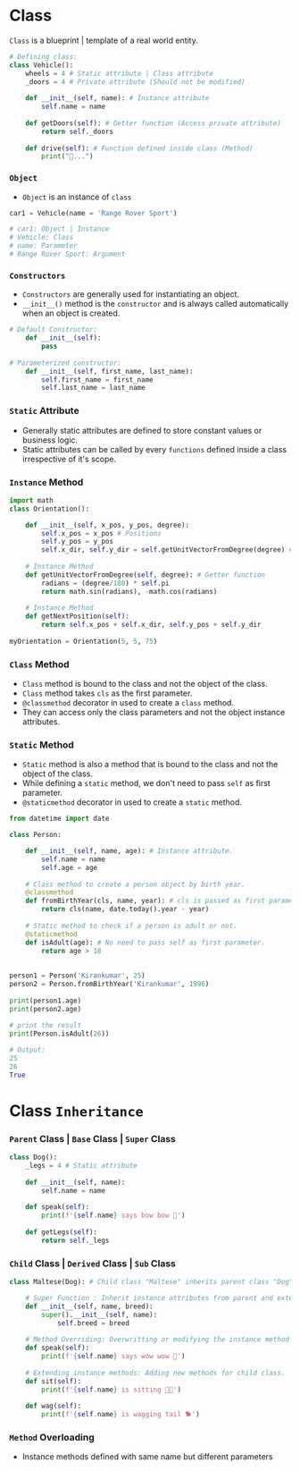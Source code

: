 # Class

`Class` is a blueprint | template of a real world entity.

```python
# Defining class:
class Vehicle(): 
    wheels = 4 # Static attribute | Class attribute
    _doors = 4 # Private attribute (Should not be modified)
    
    def __init__(self, name): # Instance attribute
        self.name = name
        
    def getDoors(self): # Getter function (Access private attribute)
        return self._doors          
        
    def drive(self): # Function defined inside class (Method)
        print("🚗...")
```

### `Object`

- `Object` is an instance of `class`

```python
car1 = Vehicle(name = 'Range Rover Sport')

# car1: Object | Instance
# Vehicle: Class
# name: Parameter
# Range Rover Sport: Argument
```

### `Constructors`

- `Constructors` are generally used for instantiating an object.
- `__init__()` method is the `constructor` and is always called automatically when an object is created.

```python
# Default Constructor:
    def __init__(self):
        pass
    
# Parameterized constructor:
    def __init__(self, first_name, last_name):
        self.first_name = first_name
        self.last_name = last_name
```

### `Static` Attribute
- Generally static attributes are defined to store constant values or business logic.
- Static attributes can be called by every `functions` defined inside a class irrespective of it's scope.

### `Instance` Method 

```python
import math
class Orientation():

    def __init__(self, x_pos, y_pos, degree):
        self.x_pos = x_pos # Positions
        self.y_pos = y_pos
        self.x_dir, self.y_dir = self.getUnitVectorFromDegree(degree) # Direction vectors
        
    # Instance Method    
    def getUnitVectorFromDegree(self, degree): # Getter function
        radians = (degree/180) * self.pi
        return math.sin(radians), -math.cos(radians)
    
    # Instance Method
    def getNextPosition(self):
        return self.x_pos + self.x_dir, self.y_pos + self.y_dir
      
myOrientation = Orientation(5, 5, 75)      
```

### `Class` Method

- `Class` method is bound to the class and not the object of the class.
- `Class` method takes `cls` as the first parameter. 
- `@classmethod` decorator in used to create a `class` method.
- They can access only the class parameters and not the object instance attributes.

### `Static` Method

- `Static` method is also a method that is bound to the class and not the object of the class.
- While defining a `static` method, we don't need to pass `self` as first parameter.
- `@staticmethod` decorator in used to create a `static` method.


```python
from datetime import date

class Person: 

    def __init__(self, name, age): # Instance attribute.
        self.name = name
        self.age = age
 
    # Class method to create a person object by birth year.
    @classmethod
    def fromBirthYear(cls, name, year): # cls is passed as first parameter.
        return cls(name, date.today().year - year)
 
    # Static method to check if a person is adult or not.
    @staticmethod
    def isAdult(age): # No need to pass self as first parameter.
        return age > 18
 
 
person1 = Person('Kirankumar', 25)
person2 = Person.fromBirthYear('Kirankumar', 1996)
 
print(person1.age)
print(person2.age)
 
# print the result
print(Person.isAdult(26))

# Output:
25
26
True
```

# Class `Inheritance`

### `Parent` Class | `Base` Class | `Super` Class

```python
class Dog():
    _legs = 4 # Static attribute
    
    def __init__(self, name):
        self.name = name
        
    def speak(self):
        print(f'{self.name} says bow bow 🐶')
        
    def getLegs(self):
        return self._legs
```            

### `Child` Class | `Derived` Class | `Sub` Class

```python
class Maltese(Dog): # Child class "Maltese" inherits parent class "Dog".

    # Super Function : Inherit instance attributes from parent and extend with new instance attributes. 
    def __init__(self, name, breed):
        super().__init__(self, name): 
            self.breed = breed        
    
    # Method Overriding: Overwritting or modifying the instance method inherited from parent class.
    def speak(self):
        print(f'{self.name} says wow wow 🐩')
    
    # Extending instance methods: Adding new methods for child class.
    def sit(self):
        print(f'{self.name} is sitting 🐕‍🦺')
        
    def wag(self):
        print(f'{self.name} is wagging tail 🐕')
```

### `Method` Overloading

- Instance methods defined with same name but different parameters
